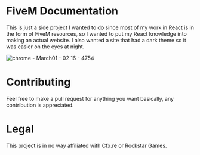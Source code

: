 # FiveM Documentation

This is just a side project I wanted to do since most of my work in React is in the form of FiveM resources, so I wanted to put my React knowledge into making an actual website. I also wanted a site that had a dark theme so it was easier on the eyes at night.

![chrome - March01 - 02 16 - 4754](https://github.com/user-attachments/assets/ebde399d-75b4-4f8b-9223-75a848bb21b0)


# Contributing

Feel free to make a pull request for anything you want basically, any contribution is appreciated.

# Legal

This project is in no way affiliated with Cfx.re or Rockstar Games.
